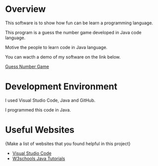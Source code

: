 # Overview

This software is to show how fun can be learn a programming language.

This program is a guess the number game developed in Java code language.

Motive the people to learn code in Java language.

You can wacth a demo of my software on the link below.

[Guess Number Game](https://www.youtube.com/watch?v=Ugouaf5EZQw)

# Development Environment

I used Visual Studio Code, Java and GitHub.

I programmed this code in Java.

# Useful Websites

{Make a list of websites that you found helpful in this project}
* [Visual Studio Code](https://code.visualstudio.com/download)
* [W3schools Java Tutorials](https://www.w3schools.com/java/)